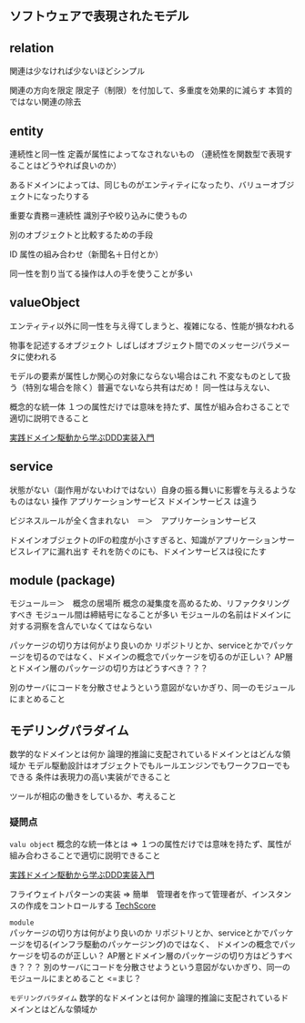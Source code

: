 ## ソフトウェアで表現されたモデル

## relation
関連は少なければ少ないほどシンプル

関連の方向を限定
限定子（制限）を付加して、多重度を効果的に減らす
本質的ではない関連の除去

## entity
連続性と同一性
定義が属性によってなされないもの
（連続性を関数型で表現することはどうやれば良いのか）

あるドメインによっては、同じものがエンティティになったり、バリューオブジェクトになったりする

重要な責務＝連続性
識別子や絞り込みに使うもの

別のオブジェクトと比較するための手段

ID
属性の組み合わせ（新聞名＋日付とか）

同一性を割り当てる操作は人の手を使うことが多い

## valueObject
エンティティ以外に同一性を与え得てしまうと、複雑になる、性能が損なわれる

物事を記述するオブジェクト
しばしばオブジェクト間でのメッセージパラメータに使われる

モデルの要素が属性しか関心の対象にならない場合はこれ
不変なものとして扱う（特別な場合を除く）普遍でないなら共有はだめ！
同一性は与えない、


概念的な統一体
１つの属性だけでは意味を持たず、属性が組み合わさることで適切に説明できること

[実践ドメイン駆動から学ぶDDD実装入門](https://books.google.co.jp/books?id=b6OaDwAAQBAJ&pg=PT81&lpg=PT81&dq=%E5%AE%8C%E7%B5%90%E3%81%97%E3%81%9F%E5%80%A4%E3%83%91%E3%82%BF%E3%83%BC%E3%83%B3&source=bl&ots=E0_06emPBk&sig=ACfU3U0mrIRKswvI6g-qCF_VWEdLYgPfNg&hl=ja&sa=X&ved=2ahUKEwjbquzQ26zkAhUdx4sBHQYPBoYQ6AEwA3oECAgQAQ#v=onepage&q=%E5%AE%8C%E7%B5%90%E3%81%97%E3%81%9F%E5%80%A4%E3%83%91%E3%82%BF%E3%83%BC%E3%83%B3&f=false)

## service

状態がない（副作用がないわけではない）自身の振る舞いに影響を与えるようなものはない
操作
アプリケーションサービス
ドメインサービス
は違う

ビジネスルールが全く含まれない　＝＞　アプリケーションサービス

ドメインオブジェクトのIFの粒度が小さすぎると、知識がアプリケーションサービスレイアに漏れ出す
それを防ぐのにも、ドメインサービスは役にたす 

## module (package)

モジュール＝＞　概念の居場所
概念の凝集度を高めるため、リファクタリングすべき
モジュール間は締結号になることが多い
モジュールの名前はドメインに対する洞察を含んでいなくてはならない

パッケージの切り方は何がより良いのか
リポジトリとか、serviceとかでパッケージを切るのではなく、ドメインの概念でパッケージを切るのが正しい？
AP層とドメイン層のパッケージの切り方はどうすべき？？？

別のサーバにコードを分散させようという意図がないかぎり、同一のモジュールにまとめること

## モデリングパラダイム
数学的なドメインとは何か
論理的推論に支配されているドメインとはどんな領域か
モデル駆動設計はオブジェクトでもルールエンジンでもワークフローでもできる
条件は表現力の高い実装ができること

ツールが相応の働きをしているか、考えること


### 疑問点
`valu object`
概念的な統一体とは => １つの属性だけでは意味を持たず、属性が組み合わさることで適切に説明できること
 
[実践ドメイン駆動から学ぶDDD実装入門](https://books.google.co.jp/books?id=b6OaDwAAQBAJ&pg=PT81&lpg=PT81&dq=%E5%AE%8C%E7%B5%90%E3%81%97%E3%81%9F%E5%80%A4%E3%83%91%E3%82%BF%E3%83%BC%E3%83%B3&source=bl&ots=E0_06emPBk&sig=ACfU3U0mrIRKswvI6g-qCF_VWEdLYgPfNg&hl=ja&sa=X&ved=2ahUKEwjbquzQ26zkAhUdx4sBHQYPBoYQ6AEwA3oECAgQAQ#v=onepage&q=%E5%AE%8C%E7%B5%90%E3%81%97%E3%81%9F%E5%80%A4%E3%83%91%E3%82%BF%E3%83%BC%E3%83%B3&f=false)


フライウェイトパターンの実装 => 簡単　管理者を作って管理者が、インスタンスの作成をコントロールする
[TechScore](https://www.techscore.com/tech/DesignPattern/Flyweight.html/)

`module`  
パッケージの切り方は何がより良いのか
リポジトリとか、serviceとかでパッケージを切る(インフラ駆動のパッケージング)のではなく、
ドメインの概念でパッケージを切るのが正しい？
AP層とドメイン層のパッケージの切り方はどうすべき？？？
別のサーバにコードを分散させようという意図がないかぎり、同一のモジュールにまとめること  <=まじ？

`モデリングパラダイム`
数学的なドメインとは何か 
論理的推論に支配されているドメインとはどんな領域か

